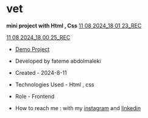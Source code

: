 # vet
**mini project with Html , Css**
[11 08 2024_18 01 23_REC](https://github.com/user-attachments/assets/03418650-81bf-469f-adf0-a6cc59ae6d80)

[11 08 2024_18 00 25_REC](https://github.com/user-attachments/assets/f7e6c75c-a931-4404-b451-4c60db36ecf4)

- [Demo Project](https://fatemeabdolmaleki.github.io/vet/)

- Developed by fateme abdolmaleki

- Created - 2024-8-11

- Technologies Used - Html , css 

- Role - Frontend

- How to reach me : with my [instagram](https://www.instagram.com/fatemeabdolmaleki_/?igsh=c3N5MGl2cHEwcWpm) and [linkedin](https://www.linkedin.com/in/fateme-abdolmaleki)
